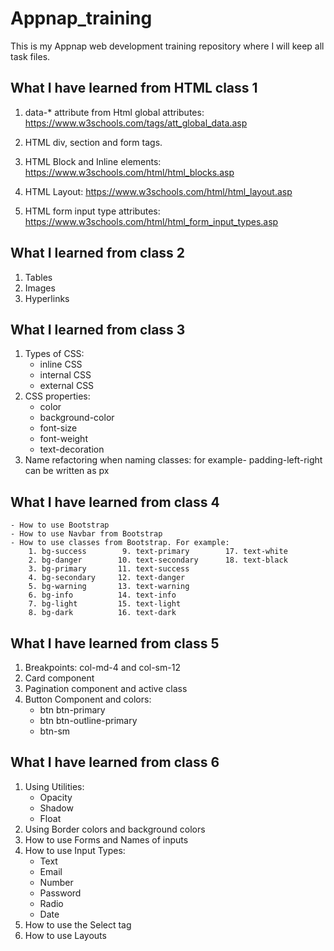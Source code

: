 # Appnap_training
This is my Appnap web development training repository where I will keep all task files.

## What I have learned from HTML class 1
1. data-* attribute from Html global attributes:
    https://www.w3schools.com/tags/att_global_data.asp

2. HTML div, section and form tags.

3. HTML Block and Inline elements:
    https://www.w3schools.com/html/html_blocks.asp

4. HTML Layout:
    https://www.w3schools.com/html/html_layout.asp

5. HTML form input type attributes:
    https://www.w3schools.com/html/html_form_input_types.asp
    
## What I learned from class 2
1. Tables
2. Images
3. Hyperlinks

## What I learned from class 3
1. Types of CSS:
   - inline CSS
   - internal CSS
   - external CSS
2. CSS properties:
   - color
   - background-color
   - font-size
   - font-weight
   - text-decoration
3. Name refactoring when naming classes:
   for example- padding-left-right can be written as px

## What I have learned from class 4
    - How to use Bootstrap
    - How to use Navbar from Bootstrap
    - How to use classes from Bootstrap. For example:
        1. bg-success        9. text-primary        17. text-white
        2. bg-danger        10. text-secondary      18. text-black
        3. bg-primary       11. text-success
        4. bg-secondary     12. text-danger
        5. bg-warning       13. text-warning
        6. bg-info          14. text-info
        7. bg-light         15. text-light
        8. bg-dark          16. text-dark

## What I have learned from class 5
1. Breakpoints: col-md-4 and col-sm-12
2. Card component
3. Pagination component and active class
4. Button Component and colors:
    - btn btn-primary
    - btn btn-outline-primary
    - btn-sm
  
## What I have learned from class 6
1. Using Utilities:
    - Opacity
    - Shadow
    - Float
2. Using Border colors and background colors
3. How to use Forms and Names of inputs
4. How to use Input Types:
    - Text
    - Email
    - Number
    - Password
    - Radio
    - Date
5. How to use the Select tag
6. How to use Layouts
